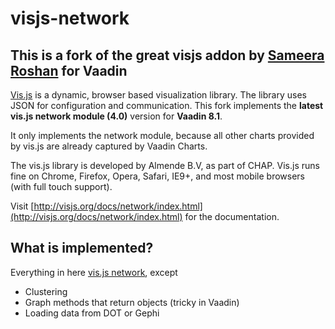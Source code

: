 visjs-network
=====


This is a fork of the great visjs addon by [Sameera Roshan](https://github.com/sameeraroshan/visjs) for Vaadin
----

[Vis.js](http://visjs.org) is a dynamic, browser based visualization library. The library uses JSON for configuration and communication. This fork implements the **latest vis.js network module (4.0)** version for **Vaadin 8.1**.

It only implements the network module, because all other charts provided by vis.js are already captured by Vaadin Charts.

The vis.js library is developed by Almende B.V, as part of CHAP. Vis.js runs fine on Chrome, Firefox, Opera, Safari, IE9+, and most mobile browsers (with full touch support).

Visit [http://visjs.org/docs/network/index.html](http://visjs.org/docs/network/index.html) for the documentation.

What is implemented?
----
Everything in here [vis.js network](http://visjs.org/docs/network/), except

* Clustering
* Graph methods that return objects (tricky in Vaadin)
* Loading data from DOT or Gephi

